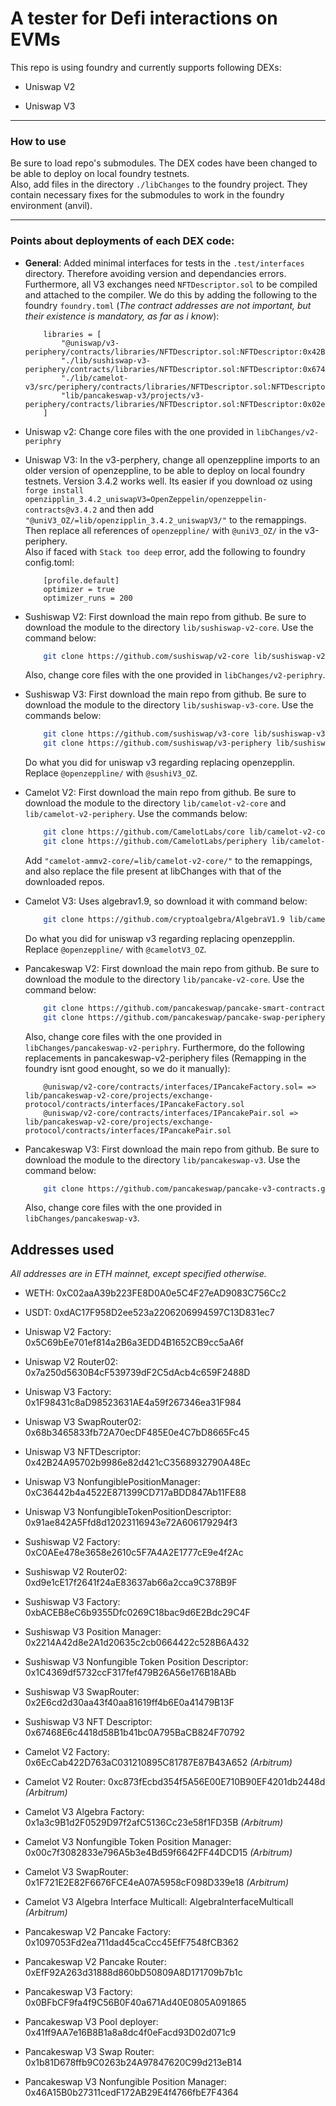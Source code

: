 # A tester for Defi interactions on EVMs

This repo is using foundry and currently supports following DEXs:

* Uniswap V2

* Uniswap V3

---

### How to use

Be sure to load repo's submodules. The DEX codes have been changed to be able to deploy on local foundry testnets.  
Also, add files in the directory `./libChanges` to the foundry project. They contain necessary fixes for the submodules to work in the foundry environment (anvil).  

---

### Points about deployments of each DEX code:

* **General**: Added minimal interfaces for tests in the `.test/interfaces` directory. Therefore avoiding version and dependancies errors. Furthermore, all V3 exchanges need `NFTDescriptor.sol` to be compiled and attached to the compiler. We do this by adding the following to the foundry `foundry.toml` (*The contract addresses are not important, but their existence is mandatory, as far as i know*):
    ```
        libraries = [
            "@uniswap/v3-periphery/contracts/libraries/NFTDescriptor.sol:NFTDescriptor:0x42B24A95702b9986e82d421cC3568932790A48Ec",
            "./lib/sushiswap-v3-periphery/contracts/libraries/NFTDescriptor.sol:NFTDescriptor:0x67468E6c4418d58B1b41bc0A795BaCB824F70792",
            "./lib/camelot-v3/src/periphery/contracts/libraries/NFTDescriptor.sol:NFTDescriptor:0xA914d0665DD9D846c973cA7C2Cb735F5D98C7d91",
            "lib/pancakeswap-v3/projects/v3-periphery/contracts/libraries/NFTDescriptor.sol:NFTDescriptor:0x02e62A6531043F3ED8cBB4fA03dD6ED5e7255511"
        ]
    ```

* Uniswap v2: Change core files with the one provided in `libChanges/v2-periphry`

* Uniswap V3: In the v3-perphery, change all openzeppline imports to an older version of openzeppline, to be able to deploy on local foundry testnets. Version 3.4.2 works well. Its easier if you download oz using `forge install openzipplin_3.4.2_uniswapV3=OpenZeppelin/openzeppelin-contracts@v3.4.2` and then add `"@uniV3_OZ/=lib/openzipplin_3.4.2_uniswapV3/"` to the remappings. Then replace all references of `openzeppline/` with `@uniV3_OZ/` in the v3-periphery.  
Also if faced with `Stack too deep` error, add the following to foundry config.toml: 
    ```
        [profile.default]
        optimizer = true
        optimizer_runs = 200
    ```

* Sushiswap V2: First download the main repo from github. Be sure to download the module to the directory `lib/sushiswap-v2-core`. Use the command below:  

    ```bash
        git clone https://github.com/sushiswap/v2-core lib/sushiswap-v2-core
    ```  
    Also, change core files with the one provided in `libChanges/v2-periphry`.


* Sushiswap V3: First download the main repo from github. Be sure to download the module to the directory `lib/sushiswap-v3-core`. Use the commands below:  

    ```bash
        git clone https://github.com/sushiswap/v3-core lib/sushiswap-v3-core
        git clone https://github.com/sushiswap/v3-periphery lib/sushiswap-v3-periphery
    ```  
    Do what you did for uniswap v3 regarding replacing openzepplin. Replace `@openzeppline/` with `@sushiV3_OZ`.

* Camelot V2: First download the main repo from github. Be sure to download the module to the directory `lib/camelot-v2-core` and `lib/camelot-v2-periphery`. Use the commands below:

    ```bash
        git clone https://github.com/CamelotLabs/core lib/camelot-v2-core
        git clone https://github.com/CamelotLabs/periphery lib/camelot-v2-periphery
    ```  
    Add `"camelot-ammv2-core/=lib/camelot-v2-core/"` to the remappings, and also replace the file present at libChanges with that of the downloaded repos.


* Camelot V3: Uses algebrav1.9, so download it with command below:
    ```bash
        git clone https://github.com/cryptoalgebra/AlgebraV1.9 lib/camelot-v3
    ```
    Do what you did for uniswap v3 regarding replacing openzepplin. Replace `@openzeppline/` with `@camelotV3_OZ`.


* Pancakeswap V2: First download the main repo from github. Be sure to download the module to the directory `lib/pancake-v2-core`. Use the command below:  

    ```bash
        git clone https://github.com/pancakeswap/pancake-smart-contracts.git lib/pancakeswap-v2-core
        git clone https://github.com/pancakeswap/pancake-swap-periphery.git lib/pancakeswap-v2-periphery
    ```  
    Also, change core files with the one provided in `libChanges/pancakeswap-v2-periphry`. Furthermore, do the following replacements in pancakeswap-v2-periphery files (Remapping in the foundry isnt good enought, so we do it manually):
    ```
        @uniswap/v2-core/contracts/interfaces/IPancakeFactory.sol= => lib/pancakeswap-v2-core/projects/exchange-protocol/contracts/interfaces/IPancakeFactory.sol
        @uniswap/v2-core/contracts/interfaces/IPancakePair.sol => lib/pancakeswap-v2-core/projects/exchange-protocol/contracts/interfaces/IPancakePair.sol
    ```


* Pancakeswap V3: First download the main repo from github. Be sure to download the module to the directory `lib/pancakeswap-v3`. Use the command below:  
    ```bash
        git clone https://github.com/pancakeswap/pancake-v3-contracts.git lib/pancakeswap-v3
    ```
    Also, change core files with the one provided in `libChanges/pancakeswap-v3`.

## Addresses used

*All addresses are in ETH mainnet, except specified otherwise.*  

* WETH: 0xC02aaA39b223FE8D0A0e5C4F27eAD9083C756Cc2

* USDT: 0xdAC17F958D2ee523a2206206994597C13D831ec7

* Uniswap V2 Factory: 0x5C69bEe701ef814a2B6a3EDD4B1652CB9cc5aA6f

* Uniswap V2 Router02: 0x7a250d5630B4cF539739dF2C5dAcb4c659F2488D

* Uniswap V3 Factory: 0x1F98431c8aD98523631AE4a59f267346ea31F984

* Uniswap V3 SwapRouter02: 0x68b3465833fb72A70ecDF485E0e4C7bD8665Fc45

* Uniswap V3 NFTDescriptor: 0x42B24A95702b9986e82d421cC3568932790A48Ec

* Uniswap V3 NonfungiblePositionManager: 0xC36442b4a4522E871399CD717aBDD847Ab11FE88

* Uniswap V3 NonfungibleTokenPositionDescriptor: 0x91ae842A5Ffd8d12023116943e72A606179294f3

* Sushiswap V2 Factory: 0xC0AEe478e3658e2610c5F7A4A2E1777cE9e4f2Ac

* Sushiswap V2 Router02: 0xd9e1cE17f2641f24aE83637ab66a2cca9C378B9F

* Sushiswap V3 Factory: 0xbACEB8eC6b9355Dfc0269C18bac9d6E2Bdc29C4F

* Sushiswap V3 Position Manager: 0x2214A42d8e2A1d20635c2cb0664422c528B6A432

* Sushiswap V3 Nonfungible Token Position Descriptor: 0x1C4369df5732ccF317fef479B26A56e176B18ABb

* Sushiswap V3 SwapRouter: 0x2E6cd2d30aa43f40aa81619ff4b6E0a41479B13F

* Sushiswap V3 NFT Descriptor: 0x67468E6c4418d58B1b41bc0A795BaCB824F70792

* Camelot V2 Factory: 0x6EcCab422D763aC031210895C81787E87B43A652 *(Arbitrum)*

* Camelot V2 Router: 0xc873fEcbd354f5A56E00E710B90EF4201db2448d *(Arbitrum)*

* Camelot V3 Algebra Factory: 0x1a3c9B1d2F0529D97f2afC5136Cc23e58f1FD35B *(Arbitrum)*

* Camelot V3 Nonfungible Token Position Manager: 0x00c7f3082833e796A5b3e4Bd59f6642FF44DCD15 *(Arbitrum)*

* Camelot V3 SwapRouter: 0x1F721E2E82F6676FCE4eA07A5958cF098D339e18 *(Arbitrum)*

* Camelot V3 Algebra Interface Multicall: AlgebraInterfaceMulticall *(Arbitrum)*

* Pancakeswap V2 Pancake Factory: 0x1097053Fd2ea711dad45caCcc45EfF7548fCB362

* Pancakeswap V2 Pancake Router: 0xEfF92A263d31888d860bD50809A8D171709b7b1c

* Pancakeswap V3 Factory: 0x0BFbCF9fa4f9C56B0F40a671Ad40E0805A091865

* Pancakeswap V3 Pool deployer: 0x41ff9AA7e16B8B1a8a8dc4f0eFacd93D02d071c9

* Pancakeswap V3 Swap Router: 0x1b81D678ffb9C0263b24A97847620C99d213eB14

* Pancakeswap V3 Nonfungible Position Manager: 0x46A15B0b27311cedF172AB29E4f4766fbE7F4364